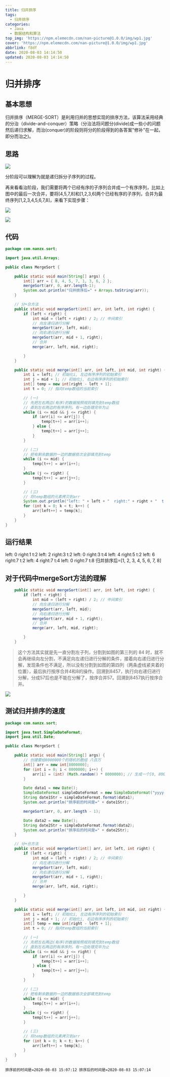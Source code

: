 ```yaml
---
title: 归并排序
tags:
  - 归并排序
categories:
  - Java
  - 数据结构和算法
top_img: 'https://npm.elemecdn.com/nan-picture@1.0.0/img/wp1.jpg'
cover: 'https://npm.elemecdn.com/nan-picture@1.0.0/img/wp1.jpg'
abbrlink: f8df
date: 2020-08-03 14:14:50
updated: 2020-08-03 14:14:50
---
```


# 归并排序

## 基本思想

归并排序（MERGE-SORT）是利用归并的思想实现的排序方法，该算法采用经典的分治（divide-and-conquer）策略（分治法将问题分(divide)成一些小的问题然后递归求解，而治(conquer)的阶段则将分的阶段得到的各答案"修补"在一起，即分而治之)。

## 思路

![](https://npm.elemecdn.com/nan-picture@1.0.0/blog/20220706214942.png)

分阶段可以理解为就是递归拆分子序列的过程。

再来看看治阶段，我们需要将两个已经有序的子序列合并成一个有序序列，比如上图中的最后一次合并，要将[4,5,7,8]和[1,2,3,6]两个已经有序的子序列，合并为最终序列[1,2,3,4,5,6,7,8]，来看下实现步骤：

![](https://npm.elemecdn.com/nan-picture@1.0.0/blog/20220706215001.png)

![](https://npm.elemecdn.com/nan-picture@1.0.0/blog/20220706215004.png)

## 代码

```java
package com.nanzx.sort;

import java.util.Arrays;

public class MergeSort {

	public static void main(String[] args) {
		int[] arr = { 8, 4, 5, 7, 1, 3, 6, 2 };
		mergeSort(arr, 0, arr.length-1);
		System.out.println("归并排序后=" + Arrays.toString(arr));
	}

	// 分+合方法
	public static void mergeSort(int[] arr, int left, int right) {
		if (left < right) {
			int mid = (left + right) / 2; // 中间索引
			// 向左递归进行分解
			mergeSort(arr, left, mid);
			// 向右递归进行分解
			mergeSort(arr, mid + 1, right);
			// 合并
			merge(arr, left, mid, right);

		}
	}

	public static void merge(int[] arr, int left, int mid, int right) {
		int i = left; // 初始化i, 左边有序序列的初始索引
		int j = mid + 1; // 初始化j, 右边有序序列的初始索引
		int[] temp = new int[right - left + 1];
		int t = 0; // 指向temp数组的当前索引

		// (一)
		// 先把左右两边(有序)的数据按照规则填充到temp数组
		// 直到左右两边的有序序列，有一边处理完毕为止
		while (i <= mid && j <= right) {
			if (arr[i] <= arr[j]) {
				temp[t++] = arr[i++];
			} else {
				temp[t++] = arr[j++];
			}
		}

		// (二)
		// 把有剩余数据的一边的数据依次全部填充到temp
		while (i <= mid) {
			temp[t++] = arr[i++];
		}
		while (j <= right) {
			temp[t++] = arr[j++];
		}

		// (三)
		// 将temp数组的元素拷贝到arr
		System.out.println("left: " + left + "  right:" + right + "  t:" + t);
		for (int k = 0; k < t; k++) {
			arr[left++] = temp[k];
		}
	}
}

```

## 运行结果

left: 0  right:1  t:2
left: 2  right:3  t:2
left: 0  right:3  t:4
left: 4  right:5  t:2
left: 6  right:7  t:2
left: 4  right:7  t:4
left: 0  right:7  t:8
归并排序后=[1, 2, 3, 4, 5, 6, 7, 8]

## 对于代码中mergeSort方法的理解

```java
	public static void mergeSort(int[] arr, int left, int right) {
		if (left < right) {
			int mid = (left + right) / 2; // 中间索引
			// 向左递归进行分解
			mergeSort(arr, left, mid);
			// 向右递归进行分解
			mergeSort(arr, mid + 1, right);
			// 合并
			merge(arr, left, mid, right);

		}
	}
```

>这个方法其实就是先一直分割左子列，分割到如图的第三列的 84 时，就不会再继续向左分割，不满足向左递归进行分解的条件，接着向右递归进行分解，发现条件也不满足，所以没有分割到如图的第四列（两条虚线紧夹着的位置），最后执行按序合并4和8的操作。回溯到8457，执行向右递归进行分解，分成57后也是不能在分解了，按序合并57。回溯到8457执行按序合并。

![](https://npm.elemecdn.com/nan-picture@1.0.0/blog/20220706214942.png)

## 测试归并排序的速度

```java
package com.nanzx.sort;

import java.text.SimpleDateFormat;
import java.util.Date;

public class MergeSort {

	public static void main(String[] args) {
		// 创建要给8000000个的随机的数组 八百万
		int[] arr = new int[8000000];
		for (int i = 0; i < 8000000; i++) {
			arr[i] = (int) (Math.random() * 8000000); // 生成一个[0, 8000000) 数
		}

		Date data1 = new Date();
		SimpleDateFormat simpleDateFormat = new SimpleDateFormat("yyyy-MM-dd HH:mm:ss");
		String date1Str = simpleDateFormat.format(data1);
		System.out.println("排序前的时间是=" + date1Str);

		mergeSort(arr, 0, arr.length - 1);

		Date data2 = new Date();
		String date2Str = simpleDateFormat.format(data2);
		System.out.println("排序后的时间是=" + date2Str);
	}

	// 分+合方法
	public static void mergeSort(int[] arr, int left, int right) {
		if (left < right) {
			int mid = (left + right) / 2; // 中间索引
			// 向左递归进行分解
			mergeSort(arr, left, mid);
			// 向右递归进行分解
			mergeSort(arr, mid + 1, right);
			// 合并
			merge(arr, left, mid, right);

		}
	}

	public static void merge(int[] arr, int left, int mid, int right) {
		int i = left; // 初始化i, 左边有序序列的初始索引
		int j = mid + 1; // 初始化j, 右边有序序列的初始索引
		int[] temp = new int[right - left + 1];
		int t = 0; // 指向temp数组的当前索引

		// (一)
		// 先把左右两边(有序)的数据按照规则填充到temp数组
		// 直到左右两边的有序序列，有一边处理完毕为止
		while (i <= mid && j <= right) {
			if (arr[i] <= arr[j]) {
				temp[t++] = arr[i++];
			} else {
				temp[t++] = arr[j++];
			}
		}

		// (二)
		// 把有剩余数据的一边的数据依次全部填充到temp
		while (i <= mid) {
			temp[t++] = arr[i++];
		}
		while (j <= right) {
			temp[t++] = arr[j++];
		}

		// (三)
		// 将temp数组的元素拷贝到arr
		for (int k = 0; k < t; k++) {
			arr[left++] = temp[k];
		}
	}
}

```

`排序前的时间是=2020-08-03 15:07:12
排序后的时间是=2020-08-03 15:07:14`